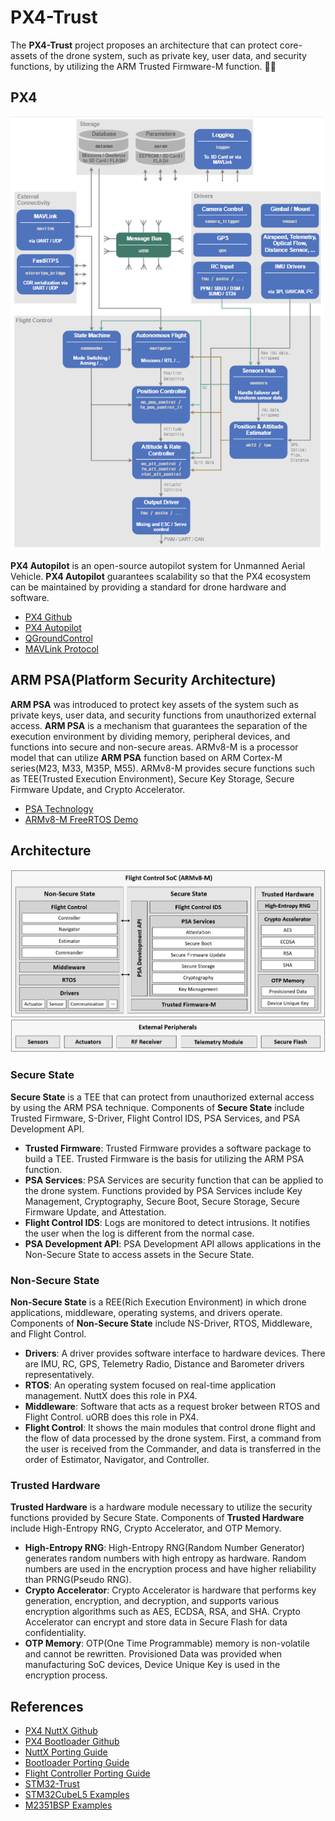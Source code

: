 # PX4-Trust
The **PX4-Trust** project proposes an architecture that can protect core-assets of the drone system, such as private key, user data, and security functions, by utilizing the ARM Trusted Firmware-M function. 🚁🔐  

## PX4
<img title="Architecture" alt="PX4" src="https://github.com/korkeep/PX4-Trust/raw/main/Architecture/PX4.png" width="500"/>  

**PX4 Autopilot** is an open-source autopilot system for Unmanned Aerial Vehicle. **PX4 Autopilot** guarantees scalability so that the PX4 ecosystem can be maintained by providing a standard for drone hardware and software.  
- [PX4 Github](https://github.com/PX4/PX4-Autopilot)
- [PX4 Autopilot](https://docs.px4.io/master/en/)
- [QGroundControl](http://qgroundcontrol.com/)
- [MAVLink Protocol](https://mavlink.io/en/)

## ARM PSA(Platform Security Architecture)
**ARM PSA** was introduced to protect key assets of the system such as private keys, user data, and security functions from unauthorized external access. **ARM PSA** is a mechanism that guarantees the separation of the execution environment by dividing memory, peripheral devices, and functions into secure and non-secure areas. ARMv8-M is a processor model that can utilize **ARM PSA** function based on ARM Cortex-M series(M23, M33, M35P, M55). ARMv8-M provides secure functions such as TEE(Trusted Execution Environment), Secure Key Storage, Secure Firmware Update, and Crypto Accelerator.
- [PSA Technology](https://www.arm.com/why-arm/technologies/trustzone-for-cortex-m)
- [ARMv8-M FreeRTOS Demo](https://www.freertos.org/RTOS-Cortex-M23-NuMaker-PFM-M2351-Keil.html#SourceCodeOrg)

## Architecture
<img title="Architecture" alt="PX4-Trust" src="https://github.com/korkeep/PX4-Trust/blob/main/Architecture/PX4-Trust.png" width="1000"/>

### Secure State
**Secure State** is a TEE that can protect from unauthorized external access by using the ARM PSA technique. Components of **Secure State** include Trusted Firmware, S-Driver, Flight Control IDS, PSA Services, and PSA Development API.
- **Trusted Firmware**: Trusted Firmware provides a software package to build a TEE. Trusted Firmware is the basis for utilizing the ARM PSA function.
- **PSA Services**: PSA Services are security function that can be applied to the drone system. Functions provided by PSA Services include Key Management, Cryptography, Secure Boot, Secure Storage, Secure Firmware Update, and Attestation.
- **Flight Control IDS**: Logs are monitored to detect intrusions. It notifies the user when the log is different from the normal case.
- **PSA Development API**: PSA Development API allows applications in the Non-Secure State to access assets in the Secure State.

### Non-Secure State
**Non-Secure State** is a REE(Rich Execution Environment) in which drone applications, middleware, operating systems, and drivers operate. Components of **Non-Secure State** include NS-Driver, RTOS, Middleware, and Flight Control.  
- **Drivers**: A driver provides software interface to hardware devices. There are IMU, RC, GPS, Telemetry Radio, Distance and Barometer drivers representatively.
- **RTOS**: An operating system focused on real-time application management. NuttX does this role in PX4.
- **Middleware**: Software that acts as a request broker between RTOS and Flight Control. uORB does this role in PX4.
- **Flight Control**: It shows the main modules that control drone flight and the flow of data processed by the drone system. First, a command from the user is received from the Commander, and data is transferred in the order of Estimator, Navigator, and Controller.

### Trusted Hardware
**Trusted Hardware** is a hardware module necessary to utilize the security functions provided by Secure State. Components of **Trusted Hardware** include High-Entropy RNG, Crypto Accelerator, and OTP Memory.
- **High-Entropy RNG**: High-Entropy RNG(Random Number Generator) generates random numbers with high entropy as hardware. Random numbers are used in the encryption process and have higher reliability than PRNG(Pseudo RNG).
- **Crypto Accelerator**: Crypto Accelerator is hardware that performs key generation, encryption, and decryption, and supports various encryption algorithms such as AES, ECDSA, RSA, and SHA. Crypto Accelerator can encrypt and store data in Secure Flash for data confidentiality.
- **OTP Memory**: OTP(One Time Programmable) memory is non-volatile and cannot be rewritten. Provisioned Data was provided when manufacturing SoC devices, Device Unique Key is used in the encryption process.


## References
- [PX4 NuttX Github](https://github.com/PX4/NuttX)
- [PX4 Bootloader Github](https://github.com/PX4/PX4-Bootloader)
- [NuttX Porting Guide](https://cwiki.apache.org/confluence/display/NUTTX/Porting+Guide)
- [Bootloader Porting Guide](https://docs.px4.io/master/en/software_update/stm32_bootloader.html)
- [Flight Controller Porting Guide](https://hamishwillee.gitbooks.io/havdevguide/content/en/hardware/porting_guide_nuttx.html)
- [STM32-Trust](https://www.st.com/content/st_com/en/ecosystems/stm32trust.html)
- [STM32CubeL5 Examples](https://github.com/STMicroelectronics/STM32CubeL5)
- [M2351BSP Examples](https://github.com/OpenNuvoton/M2351BSP)
